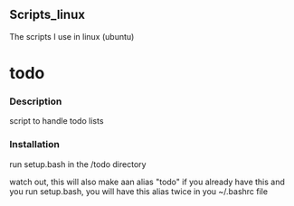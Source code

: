 ## Scripts_linux
The scripts I use in linux (ubuntu)

# todo

### Description

script to handle todo lists

### Installation 

run setup.bash in the /todo directory

watch out, this will also make aan alias "todo" 
if you already have this and you run setup.bash, you will have this alias twice in you ~/.bashrc file
